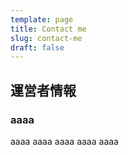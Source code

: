 ```yaml
---
template: page
title: Contact me
slug: contact-me
draft: false
---
```

## 運営者情報

### aaaa

aaaa aaaa aaaa aaaa aaaa
